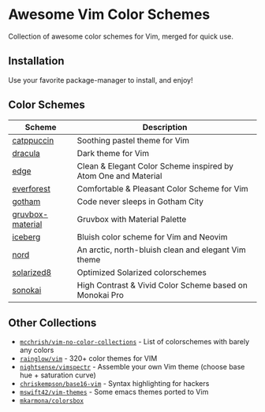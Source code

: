 # Awesome Vim Color Schemes

Collection of awesome color schemes for Vim, merged for quick use.

## Installation

Use your favorite package-manager to install, and enjoy!

## Color Schemes

| Scheme | Description |
|--------|-------------|
| [catppuccin] | Soothing pastel theme for Vim |
| [dracula] | Dark theme for Vim |
| [edge] | Clean & Elegant Color Scheme inspired by Atom One and Material |
| [everforest] | Comfortable & Pleasant Color Scheme for Vim |
| [gotham] | Code never sleeps in Gotham City |
| [gruvbox-material] | Gruvbox with Material Palette |
| [iceberg] | Bluish color scheme for Vim and Neovim |
| [nord] | An arctic, north-bluish clean and elegant Vim theme |
| [solarized8] | Optimized Solarized colorschemes |
| [sonokai] | High Contrast & Vivid Color Scheme based on Monokai Pro |

[catppuccin]: https://github.com/catppuccin/vim
[dracula]: https://github.com/dracula/vim
[edge]: https://github.com/sainnhe/edge
[everforest]: https://github.com/sainnhe/everforest
[gotham]: https://github.com/whatyouhide/vim-gotham
[gruvbox-material]: https://github.com/sainnhe/gruvbox-material
[iceberg]: https://github.com/cocopon/iceberg.vim
[nord]: https://github.com/nordtheme/vim
[solarized8]: https://github.com/lifepillar/vim-solarized8
[sonokai]: https://github.com/sainnhe/sonokai

## Other Collections

- [`mcchrish/vim-no-color-collections`](https://github.com/mcchrish/vim-no-color-collections) - List of colorschemes with barely any colors
- [`rainglow/vim`](https://github.com/rainglow/vim) - 320+ color themes for VIM
- [`nightsense/vimspectr`](https://github.com/nightsense/vimspectr) - Assemble your own Vim theme (choose base hue + saturation curve)
- [`chriskempson/base16-vim`](https://github.com/chriskempson/base16-vim) - Syntax highlighting for hackers
- [`mswift42/vim-themes`](https://github.com/mswift42/vim-themes) - Some emacs themes ported to Vim
- [`mkarmona/colorsbox`](https://github.com/mkarmona/colorsbox)
